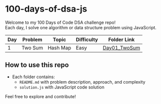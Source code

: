 # 100-days-of-dsa-js

Welcome to my 100 Days of Code DSA challenge repo!  
Each day, I solve one algorithm or data structure problem using JavaScript.  

| Day | Problem                          | Topic              | Difficulty | Folder Link            |
|------|---------------------------------|--------------------|------------|-----------------------|
| 1    | Two Sum                         | Hash Map           | Easy       | [Day01_TwoSum](./Day01_TwoSum) |
## How to use this repo

- Each folder contains:  
  - `README.md` with problem description, approach, and complexity  
  - `solution.js` with JavaScript code solution

Feel free to explore and contribute!
